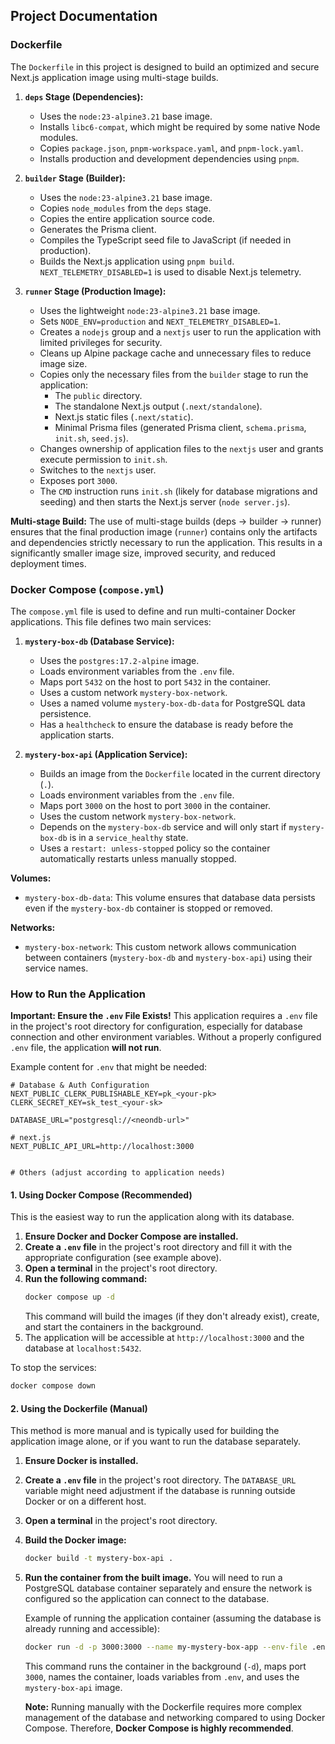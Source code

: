 ## Project Documentation

### Dockerfile

The `Dockerfile` in this project is designed to build an optimized and secure Next.js application image using multi-stage builds.

1.  **`deps` Stage (Dependencies):**
    *   Uses the `node:23-alpine3.21` base image.
    *   Installs `libc6-compat`, which might be required by some native Node modules.
    *   Copies `package.json`, `pnpm-workspace.yaml`, and `pnpm-lock.yaml`.
    *   Installs production and development dependencies using `pnpm`.

2.  **`builder` Stage (Builder):**
    *   Uses the `node:23-alpine3.21` base image.
    *   Copies `node_modules` from the `deps` stage.
    *   Copies the entire application source code.
    *   Generates the Prisma client.
    *   Compiles the TypeScript seed file to JavaScript (if needed in production).
    *   Builds the Next.js application using `pnpm build`. `NEXT_TELEMETRY_DISABLED=1` is used to disable Next.js telemetry.

3.  **`runner` Stage (Production Image):**
    *   Uses the lightweight `node:23-alpine3.21` base image.
    *   Sets `NODE_ENV=production` and `NEXT_TELEMETRY_DISABLED=1`.
    *   Creates a `nodejs` group and a `nextjs` user to run the application with limited privileges for security.
    *   Cleans up Alpine package cache and unnecessary files to reduce image size.
    *   Copies only the necessary files from the `builder` stage to run the application:
        *   The `public` directory.
        *   The standalone Next.js output (`.next/standalone`).
        *   Next.js static files (`.next/static`).
        *   Minimal Prisma files (generated Prisma client, `schema.prisma`, `init.sh`, `seed.js`).
    *   Changes ownership of application files to the `nextjs` user and grants execute permission to `init.sh`.
    *   Switches to the `nextjs` user.
    *   Exposes port `3000`.
    *   The `CMD` instruction runs `init.sh` (likely for database migrations and seeding) and then starts the Next.js server (`node server.js`).

**Multi-stage Build:** The use of multi-stage builds (deps -> builder -> runner) ensures that the final production image (`runner`) contains only the artifacts and dependencies strictly necessary to run the application. This results in a significantly smaller image size, improved security, and reduced deployment times.

### Docker Compose (`compose.yml`)

The `compose.yml` file is used to define and run multi-container Docker applications. This file defines two main services:

1.  **`mystery-box-db` (Database Service):**
    *   Uses the `postgres:17.2-alpine` image.
    *   Loads environment variables from the `.env` file.
    *   Maps port `5432` on the host to port `5432` in the container.
    *   Uses a custom network `mystery-box-network`.
    *   Uses a named volume `mystery-box-db-data` for PostgreSQL data persistence.
    *   Has a `healthcheck` to ensure the database is ready before the application starts.

2.  **`mystery-box-api` (Application Service):**
    *   Builds an image from the `Dockerfile` located in the current directory (`.`).
    *   Loads environment variables from the `.env` file.
    *   Maps port `3000` on the host to port `3000` in the container.
    *   Uses the custom network `mystery-box-network`.
    *   Depends on the `mystery-box-db` service and will only start if `mystery-box-db` is in a `service_healthy` state.
    *   Uses a `restart: unless-stopped` policy so the container automatically restarts unless manually stopped.

**Volumes:**
*   `mystery-box-db-data`: This volume ensures that database data persists even if the `mystery-box-db` container is stopped or removed.

**Networks:**
*   `mystery-box-network`: This custom network allows communication between containers (`mystery-box-db` and `mystery-box-api`) using their service names.

### How to Run the Application

**Important: Ensure the `.env` File Exists!**
This application requires a `.env` file in the project's root directory for configuration, especially for database connection and other environment variables. Without a properly configured `.env` file, the application **will not run**.

Example content for `.env` that might be needed:
```env
# Database & Auth Configuration
NEXT_PUBLIC_CLERK_PUBLISHABLE_KEY=pk_<your-pk>
CLERK_SECRET_KEY=sk_test_<your-sk>

DATABASE_URL="postgresql://<neondb-url>"

# next.js
NEXT_PUBLIC_API_URL=http://localhost:3000


# Others (adjust according to application needs)
```

#### 1. Using Docker Compose (Recommended)

This is the easiest way to run the application along with its database.

1.  **Ensure Docker and Docker Compose are installed.**
2.  **Create a `.env` file** in the project's root directory and fill it with the appropriate configuration (see example above).
3.  **Open a terminal** in the project's root directory.
4.  **Run the following command:**
    ```bash
    docker compose up -d
    ```
    This command will build the images (if they don't already exist), create, and start the containers in the background.
5.  The application will be accessible at `http://localhost:3000` and the database at `localhost:5432`.

To stop the services:
```bash
docker compose down
```

#### 2. Using the Dockerfile (Manual)

This method is more manual and is typically used for building the application image alone, or if you want to run the database separately.

1.  **Ensure Docker is installed.**
2.  **Create a `.env` file** in the project's root directory. The `DATABASE_URL` variable might need adjustment if the database is running outside Docker or on a different host.
3.  **Open a terminal** in the project's root directory.
4.  **Build the Docker image:**
    ```bash
    docker build -t mystery-box-api .
    ```
5.  **Run the container from the built image.** You will need to run a PostgreSQL database container separately and ensure the network is configured so the application can connect to the database.

    Example of running the application container (assuming the database is already running and accessible):
    ```bash
    docker run -d -p 3000:3000 --name my-mystery-box-app --env-file .env mystery-box-api
    ```
    This command runs the container in the background (`-d`), maps port `3000`, names the container, loads variables from `.env`, and uses the `mystery-box-api` image.

    **Note:** Running manually with the Dockerfile requires more complex management of the database and networking compared to using Docker Compose. Therefore, **Docker Compose is highly recommended**.